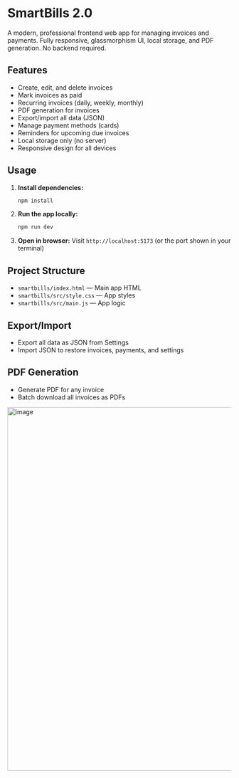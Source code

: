 # SmartBills 2.0

A modern, professional frontend web app for managing invoices and payments. Fully responsive, glassmorphism UI, local storage, and PDF generation. No backend required.

## Features
- Create, edit, and delete invoices
- Mark invoices as paid
- Recurring invoices (daily, weekly, monthly)
- PDF generation for invoices
- Export/import all data (JSON)
- Manage payment methods (cards)
- Reminders for upcoming due invoices
- Local storage only (no server)
- Responsive design for all devices

## Usage
1. **Install dependencies:**
   ```bash
   npm install
   ```
2. **Run the app locally:**
   ```bash
   npm run dev
   ```
3. **Open in browser:**
   Visit `http://localhost:5173` (or the port shown in your terminal)

## Project Structure
- `smartbills/index.html` — Main app HTML
- `smartbills/src/style.css` — App styles
- `smartbills/src/main.js` — App logic

## Export/Import
- Export all data as JSON from Settings
- Import JSON to restore invoices, payments, and settings

## PDF Generation
- Generate PDF for any invoice
- Batch download all invoices as PDFs

<img width="825" height="817" alt="image" src="https://github.com/user-attachments/assets/bb831476-5d64-403f-a9aa-0640ff370dc8" />
